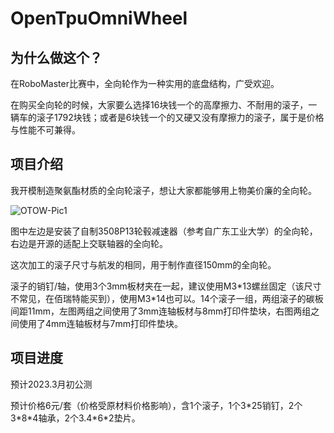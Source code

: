 # OpenTpuOmniWheel

## 为什么做这个？

在RoboMaster比赛中，全向轮作为一种实用的底盘结构，广受欢迎。

在购买全向轮的时候，大家要么选择16块钱一个的高摩擦力、不耐用的滚子，一辆车的滚子1792块钱；或者是6块钱一个的又硬又没有摩擦力的滚子，属于是价格与性能不可兼得。

## 项目介绍

我开模制造聚氨酯材质的全向轮滚子，想让大家都能够用上物美价廉的全向轮。

![OTOW-Pic1](OTOW-Pic1.jpg)

图中左边是安装了自制3508P13轮毂减速器（参考自广东工业大学）的全向轮，右边是开源的适配上交联轴器的全向轮。

这次加工的滚子尺寸与航发的相同，用于制作直径150mm的全向轮。

滚子的销钉/轴，使用3个3mm板材夹在一起，建议使用M3\*13螺丝固定（该尺寸不常见，在佰瑞特能买到），使用M3\*14也可以。14个滚子一组，两组滚子的碳板间距11mm，左图两组之间使用了3mm连轴板材与8mm打印件垫块，右图两组之间使用了4mm连轴板材与7mm打印件垫块。

## 项目进度

预计2023.3月初公测

预计价格6元/套（价格受原材料价格影响），含1个滚子，1个3\*25销钉，2个3\*8\*4轴承，2个3.4\*6\*2垫片。